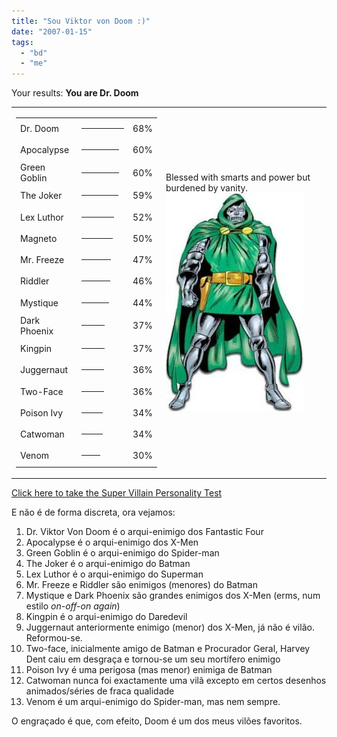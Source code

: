 ```yaml
---
title: "Sou Viktor von Doom :)"
date: "2007-01-15"
tags: 
  - "bd"
  - "me"
---
```


Your results: **You are Dr. Doom**

<table><tbody><tr><td><table><tbody><tr><td>Dr. Doom</td><td><hr width="68" size="4" align="left"></td><td>68%</td></tr><tr><td>Apocalypse</td><td><hr width="60" size="4" align="left"></td><td>60%</td></tr><tr><td>Green Goblin</td><td><hr width="60" size="4" align="left"></td><td>60%</td></tr><tr><td>The Joker</td><td><hr width="59" size="4" align="left"></td><td>59%</td></tr><tr><td>Lex Luthor</td><td><hr width="52" size="4" align="left"></td><td>52%</td></tr><tr><td>Magneto</td><td><hr width="50" size="4" align="left"></td><td>50%</td></tr><tr><td>Mr. Freeze</td><td><hr width="47" size="4" align="left"></td><td>47%</td></tr><tr><td>Riddler</td><td><hr width="46" size="4" align="left"></td><td>46%</td></tr><tr><td>Mystique</td><td><hr width="44" size="4" align="left"></td><td>44%</td></tr><tr><td>Dark Phoenix</td><td><hr width="37" size="4" align="left"></td><td>37%</td></tr><tr><td>Kingpin</td><td><hr width="37" size="4" align="left"></td><td>37%</td></tr><tr><td>Juggernaut</td><td><hr width="36" size="4" align="left"></td><td>36%</td></tr><tr><td>Two-Face</td><td><hr width="36" size="4" align="left"></td><td>36%</td></tr><tr><td>Poison Ivy</td><td><hr width="34" size="4" align="left"></td><td>34%</td></tr><tr><td>Catwoman</td><td><hr width="34" size="4" align="left"></td><td>34%</td></tr><tr><td>Venom</td><td><hr width="30" size="4" align="left"></td><td>30%</td></tr></tbody></table></td><td style="width: 250px">Blessed with smarts and power but burdened by vanity. <img src="images/dr_doom.jpg"></td></tr></tbody></table>

[Click here to take the Super Villain Personality Test](http://www.thesuperheroquiz.com/villain)

E não é de forma discreta, ora vejamos:

1. Dr. Viktor Von Doom é o arqui-enimigo dos Fantastic Four
2. Apocalypse é o arqui-enimigo dos X-Men
3. Green Goblin é o arqui-enimigo do Spider-man
4. The Joker é o arqui-enimigo do Batman
5. Lex Luthor é o arqui-enimigo do Superman
6. Mr. Freeze e Riddler são enimigos (menores) do Batman
7. Mystique e Dark Phoenix são grandes enimigos dos X-Men (erms, num estilo _on-off-on again_)
8. Kingpin é o arqui-enimigo do Daredevil
9. Juggernaut anteriormente enimigo (menor) dos X-Men, já não é vilão. Reformou-se.
10. Two-face, inicialmente amigo de Batman e Procurador Geral, Harvey Dent caiu em desgraça e tornou-se um seu mortífero enimigo
11. Poison Ivy é uma perigosa (mas menor) enimiga de Batman
12. Catwoman nunca foi exactamente uma vilã excepto em certos desenhos animados/séries de fraca qualidade
13. Venom é um arqui-enimigo do Spider-man, mas nem sempre.

O engraçado é que, com efeito, Doom é um dos meus vilões favoritos.
